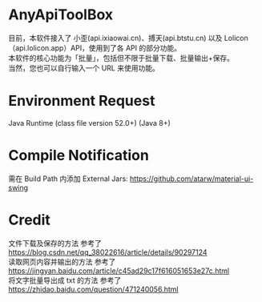 # AnyApiToolBox
目前，本软件接入了 小歪(api.ixiaowai.cn)、搏天(api.btstu.cn) 以及 Lolicon（api.lolicon.app）API，使用到了各 API 的部分功能。  
本软件的核心功能为「批量」，包括但不限于批量下载、批量输出+保存。  
当然，您也可以自行输入一个 URL 来使用功能。
# Environment Request
Java Runtime (class file version 52.0+) (Java 8+)  
# Compile Notification
需在 Build Path 内添加 External Jars: https://github.com/atarw/material-ui-swing  
# Credit
文件下载及保存的方法 参考了 https://blog.csdn.net/qq_38022616/article/details/90297124  
读取网页内容并输出的方法 参考了 https://jingyan.baidu.com/article/c45ad29c17f616051653e27c.html  
将文字批量导出成 txt 的方法 参考了 https://zhidao.baidu.com/question/471240056.html
